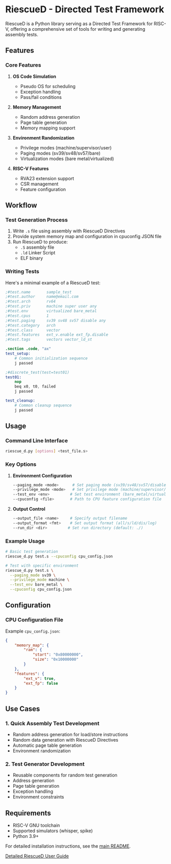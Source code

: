 # RiescueD - Directed Test Framework

RiescueD is a Python library serving as a Directed Test Framework for RISC-V, offering a comprehensive set of tools for writing and generating assembly tests.

## Features

### Core Features
1. **OS Code Simulation**
   - Pseudo OS for scheduling
   - Exception handling
   - Pass/fail conditions

2. **Memory Management**
   - Random address generation
   - Page table generation
   - Memory mapping support

3. **Environment Randomization**
   - Privilege modes (machine/supervisor/user)
   - Paging modes (sv39/sv48/sv57/bare)
   - Virtualization modes (bare metal/virtualized)

4. **RISC-V Features**
   - RVA23 extension support
   - CSR management
   - Feature configuration

## Workflow

### Test Generation Process
1. Write `.s` file using assembly with RiescueD Directives
2. Provide system memory map and configuration in cpuconfig JSON file
3. Run RiescueD to produce:
   - `.S` assembly file
   - `.ld` Linker Script
   - ELF binary

### Writing Tests
Here's a minimal example of a RiescueD test:
```s
;#test.name       sample_test
;#test.author     name@email.com
;#test.arch       rv64
;#test.priv       machine super user any
;#test.env        virtualized bare_metal
;#test.cpus       1
;#test.paging     sv39 sv48 sv57 disable any
;#test.category   arch
;#test.class      vector
;#test.features   ext_v.enable ext_fp.disable
;#test.tags       vectors vector_ld_st

.section .code, "ax"
test_setup:
    # Common initialization sequence
    j passed

;#discrete_test(test=test01)
test01:
    nop
    beq x0, t0, failed
    j passed

test_cleanup:
    # Common cleanup sequence
    j passed

```

## Usage

### Command Line Interface
```bash
riescue_d.py [options] <test_file.s>
```

### Key Options
1. **Environment Configuration**
   ```bash
   --paging_mode <mode>      # Set paging mode (sv39/sv48/sv57/disable/any)
   --privilege_mode <mode>   # Set privilege mode (machine/supervisor/user/any)
   --test_env <env>         # Set test environment (bare_metal/virtualized)
   --cpuconfig <file>       # Path to CPU feature configuration file
   ```

2. **Output Control**
   ```bash
   --output_file <name>     # Specify output filename
   --output_format <fmt>    # Set output format (all/s/ld/dis/log)
   --run_dir <dir>         # Set run directory (default: ./)
   ```

### Example Usage
```bash
# Basic test generation
riescue_d.py test.s --cpuconfig cpu_config.json

# Test with specific environment
riescue_d.py test.s \
  --paging_mode sv39 \
  --privilege_mode machine \
  --test_env bare_metal \
  --cpuconfig cpu_config.json
```

## Configuration

### CPU Configuration File
Example `cpu_config.json`:
```json
{
    "memory_map": {
        "ram": {
            "start": "0x80000000",
            "size": "0x10000000"
        }
    },
    "features": {
        "ext_v": true,
        "ext_fp": false
    }
}
```

## Use Cases

### 1. Quick Assembly Test Development
- Random address generation for load/store instructions
- Random data generation with RiescueD Directives
- Automatic page table generation
- Environment randomization

### 2. Test Generator Development
- Reusable components for random test generation
- Address generation
- Page table generation
- Exception handling
- Environment constraints

## Requirements
- RISC-V GNU toolchain
- Supported simulators (whisper, spike)
- Python 3.9+

For detailed installation instructions, see the [main README](../../README.md).

[Detailed RiescueD User Guide](https://github.com/tenstorrent/riescue/blob/main/docs/public_source/user_guides/riescued_tutorial.rst)
